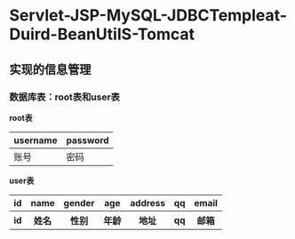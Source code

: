 # Servlet-JSP-MySQL-JDBCTempleat-Duird-BeanUtilS-Tomcat
## 实现的信息管理

### 数据库表：root表和user表


**root表**
<table>
    <thead>
        <tr>
            <th>username</th>
            <th>password</th>
        </tr>
    </thead>
    <tbody>
        <tr>
            <td>账号</td>
            <td>密码</td>
        </tr>
    </tbody>
</table>


**user表**
<table>
    <thead>
        <tr>
            <th>id</th>
            <th>name</th>
            <th>gender</th>
            <th>age</th>
            <th>address</th>
            <th>qq</th>
            <th>email</th>
        </tr>
    </thead>
    <tbody>
        <tr>
            <th>id</th>
            <th>姓名</th>
            <th>性别</th>
            <th>年龄</th>
            <th>地址</th>
            <th>qq</th>
            <th>邮箱</th>
        </tr>
    </tbody>
</table>
